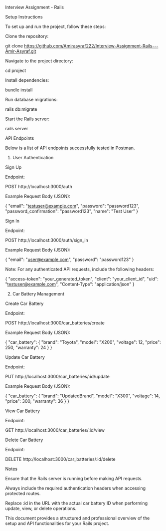 Interview Assignment - Rails

Setup Instructions

To set up and run the project, follow these steps:

Clone the repository:

git clone https://github.com/Amirasyraf222/Interview-Assignment-Rails---Amir-Asyraf.git

Navigate to the project directory:

cd project

Install dependencies:

bundle install

Run database migrations:

rails db:migrate

Start the Rails server:

rails server

API Endpoints

Below is a list of API endpoints successfully tested in Postman.

1. User Authentication

Sign Up

Endpoint:

POST http://localhost:3000/auth

Example Request Body (JSON):

{
  "email": "testuser@example.com",
  "password": "password123",
  "password_confirmation": "password123",
  "name": "Test User"
}

Sign In

Endpoint:

POST http://localhost:3000/auth/sign_in

Example Request Body (JSON):

{
  "email": "user@example.com",
  "password": "password123"
}

Note: For any authenticated API requests, include the following headers:

{
  "access-token": "your_generated_token",
  "client": "your_client_id",
  "uid": "testuser@example.com",
  "Content-Type": "application/json"
}

2. Car Battery Management

Create Car Battery

Endpoint:

POST http://localhost:3000/car_batteries/create

Example Request Body (JSON):

{
  "car_battery": {
    "brand": "Toyota",
    "model": "X200",
    "voltage": 12,
    "price": 250,
    "warranty": 24
  }
}

Update Car Battery

Endpoint:

PUT http://localhost:3000/car_batteries/:id/update

Example Request Body (JSON):

{
  "car_battery": {
    "brand": "UpdatedBrand",
    "model": "X300",
    "voltage": 14,
    "price": 300,
    "warranty": 36
  }
}

View Car Battery

Endpoint:

GET http://localhost:3000/car_batteries/:id/view

Delete Car Battery

Endpoint:

DELETE http://localhost:3000/car_batteries/:id/delete

Notes

Ensure that the Rails server is running before making API requests.

Always include the required authentication headers when accessing protected routes.

Replace :id in the URL with the actual car battery ID when performing update, view, or delete operations.

This document provides a structured and professional overview of the setup and API functionalities for your Rails project.

